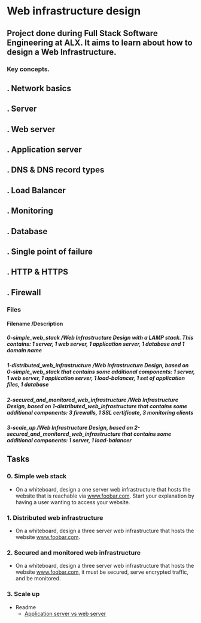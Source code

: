 # Web infrastructure design

##  Project done during Full Stack Software Engineering at ALX. It aims to learn about how to design a Web Infrastructure.

### Key concepts.
## . Network basics
## . Server
## . Web server
## . Application server
## . DNS & DNS record types
## . Load Balancer
## . Monitoring
## . Database
## . Single point of failure
## . HTTP & HTTPS
## . Firewall
### Files
#### Filename                                               /Description
##### 0-simple_web_stack	                           /Web Infrastructure Design with a LAMP stack. This contains: 1 server, 1 web server, 1 application server, 1 database and 1 domain name
##### 1-distributed_web_infrastructure	                   /Web Infrastructure Design, based on 0-simple_web_stack that contains some additional components: 1 server, 1 web server, 1 application server, 1 load-balancer, 1 set of application files, 1 database
##### 2-secured_and_monitored_web_infrastructure	   /Web Infrastructure Design, based on 1-distributed_web_infrastructure that contains some additional components: 3 firewalls, 1 SSL certificate, 3 monitoring clients
##### 3-scale_up	                                   /Web Infrastructure Design, based on 2-secured_and_monitored_web_infrastructure that contains some additional components: 1 server, 1 load-balancer


## Tasks
### 0. Simple web stack
- On a whiteboard, design a one server web infrastructure that hosts the website that is reachable via www.foobar.com. Start your explanation by having a user wanting to access your website.

### 1. Distributed web infrastructure
- On a whiteboard, design a three server web infrastructure that hosts the website www.foobar.com.

### 2. Secured and monitored web infrastructure
- On a whiteboard, design a three server web infrastructure that hosts the website www.foobar.com, it must be secured, serve encrypted traffic, and be monitored.

### 3. Scale up
- Readme
	* [Application server vs web server](https://alx-intranet.hbtn.io/rltoken/toFi_SdFHyi2MaELB8ekqw)
